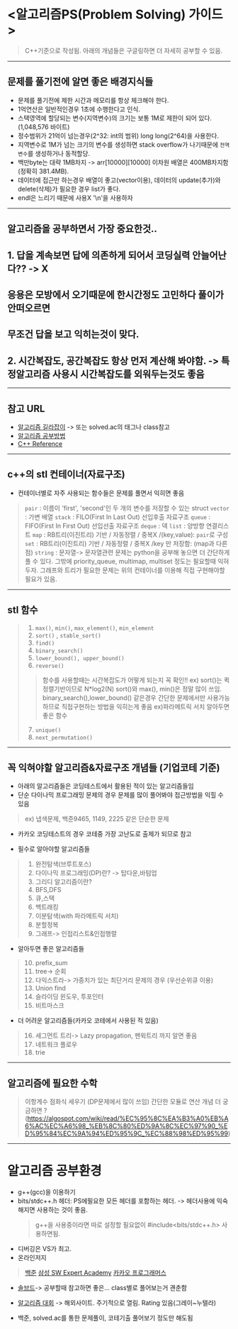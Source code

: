 # <알고리즘PS(Problem Solving) 가이드>
> C++기준으로 작성됨.
> 아래의 개념들은 구글링하면 더 자세히 공부할 수 있음.

****************************************************************************************************************
## 문제를 풀기전에 알면 좋은 배경지식들
- 문제를 풀기전에 제한 시간과 메모리를 항상 체크해야 한다.
- 1억연산은 일반적인경우 1초에 수행한다고 인식.
- 스택영역에 할당되는 변수(지역변수)의 크기는 보통 1M로 제한이 되어 있다. (1,048,576 바이트)
- 정수범위가 21억이 넘는경우(2^32: int의 범위) long long(2^64)을 사용한다.
- 지역변수로 1M가 넘는 크기의 변수를 생성하면 stack overflow가 나기때문에 `전역변수`를 생성하거나 동적할당.
- 백만byte는 대략 1MB차지 -> arr[10000][10000] 이차원 배열은 400MB차지함(정확히 381.4MB).
- 데이터에 접근만 하는경우 배열이 좋고(vector이용), 데이터의 update(추가)와 delete(삭제)가 필요한 경우 list가 좋다.
- endl은 느리기 때문에 사용X '\n'을 사용하자


****************************************************************************************************************
## 알고리즘을 공부하면서 가장 중요한것..
## 1. 답을 계속보면 답에 의존하게 되어서 코딩실력 안늘어난다?? -> X
##    응용은 모방에서 오기때문에 한시간정도 고민하다 풀이가 안떠오르면
##    무조건 답을 보고 익히는것이 맞다.
## 2. 시간복잡도, 공간복잡도 항상 먼저 계산해 봐야함. -> 특정알고리즘 사용시 시간복잡도를 외워두는것도 좋음


****************************************************************************************************************
## 참고 URL
* [알고리즘 길라잡이](https://ryute.tistory.com/m/33 "류트님 블로그") -> 또는 solved.ac의 태그나 class참고
* [알고리즘 공부방법](https://baactree.tistory.com/14 "박트리님 블로그")
* [C++ Reference](http://www.cplusplus.com/reference/algorithm/)


****************************************************************************************************************
## c++의 stl 컨테이너(자료구조)
* 컨테이너별로 자주 사용되는 함수들은 문제를 풀면서 익히면 좋음

> `pair` : 이름이 'first', 'second'인 두 개의 변수를 저장할 수 있는 struct
> `vector` : 가변 배열
> `stack` : FILO(First In Last Out) 선입후출 자료구조
> `queue` : FIFO(First In First Out) 선입선출 자료구조
> `deque` : 덱
> `list` : 양방향 연결리스트
> `map` : RB트리(이진트리) 기반 / 자동정렬 / 중복X /(key,value): `pair`로 구성
> `set` : RB트리(이진트리) 기반 / 자동정렬 / 중복X /key 만 저장함: (map과 다른점)
> `string` : 문자열-> 문자열관련 문제는 python을 공부해 놓으면 더 간단하게 풀 수 있다.
> 그밖에 priority_queue, multimap, multiset 정도는 필요할때 익혀두자.
> 그래프와 트리가 필요한 문제는 위의 컨테이너를 이용해 직접 구현해야할 필요가 있음.


****************************************************************************************************************
## stl 함수
> 1. `max()`, `min()`, `max_element()`, `min_element`
> 2. `sort()` , `stable_sort()`
> 3. `find()`
> 4. `binary_search()`
> 5. `lower_bound(), upper_bound()`
> 6. `reverse()`
>> 함수를 사용할때는 시간복잡도가 어떻게 되는지 꼭 확인!! ex) sort()는 퀵정렬기반이므로 N*log2(N)
>> sort()와 max(), min()은 정말 많이 쓰임.
>> binary_search(),lower_bound() 같은경우 간단한 문제에서만 사용가능하므로 
>> 직접구현하는 방법을 익히는게 좋음 ex)파라메트릭 서치
>> 알아두면 좋은 함수
> 7. `unique()`
> 8. `next_permutation()`


****************************************************************************************************************
## 꼭 익혀야할 알고리즘&자료구조 개념들 (기업코테 기준)
* 아래의 알고리즘들은 코딩테스트에서 활용된 적이 있는 알고리즘들임
* 단순 다이나믹 프로그래밍 문제의 경우 문제를 많이 풀어봐야 접근방법을 익힐 수 있음 
> ex) 냅색문제, 백준9465, 1149, 2225 같은 단순한 문제
* 카카오 코딩테스트의 경우 코테중 가장 고난도로 출제가 되므로 참고

* 필수로 알아야할 알고리즘들
> 1. 완전탐색(브루트포스)
> 2. 다이나믹 프로그래밍(DP)란? -> 탑다운,바텀업
> 3. 그리디 알고리즘이란?
> 4. BFS,DFS
> 5. 큐,스택
> 6. 백트래킹
> 7. 이분탐색(with 파라메트릭 서치)
> 8. 분할정복
> 9. 그래프-> 인접리스트&인접행렬

* 알아두면 좋은 알고리즘들
> 10. prefix_sum
> 11. tree-> 순회
> 12. 다익스트라-> 가중치가 있는 최단거리 문제의 경우 (우선순위큐 이용)
> 13. Union find
> 14. 슬라이딩 윈도우, 투포인터
> 15. 비트마스크

* 더 어려운 알고리즘들(카카오 코테에서 사용된 적 있음)
> 16. 세그먼트 트리-> Lazy propagation, 펜윅트리 까지 알면 좋음
> 17. 네트워크 플로우
> 18. trie


****************************************************************************************************************
## 알고리즘에 필요한 수학
> 이항계수
> 점화식 세우기 (DP문제에서 많이 쓰임)
> 간단한 모듈로 연산 개념
> 더 궁금하면 ? (https://algospot.com/wiki/read/%EC%95%8C%EA%B3%A0%EB%A6%AC%EC%A6%98_%EB%8C%80%ED%9A%8C%EC%97%90_%ED%95%84%EC%9A%94%ED%95%9C_%EC%88%98%ED%95%99)


****************************************************************************************************************
# 알고리즘 공부환경
* g++(gcc)을 이용하기
* bits/stdc++.h 헤더: PS에필요한 모든 헤더를 포함하는 헤더. -> 헤더사용에 익숙해지면 사용하는 것이 좋음.
    > g++을 사용중이라면 따로 설정할 필요없이 #include<bits/stdc++.h> 사용하면됨.
* 디버깅은 VS가 최고.
* 온라인저지
> [백준](https://www.acmicpc.net/)
> [삼성 SW Expert Academy](https://swexpertacademy.com/main/main.do)
> [카카오 프로그래머스](https://programmers.co.kr/learn/challenges)
* [솔브드](https://solved.ac/)-> 공부할때 참고하면 좋은... class별로 풀어보는거 괜춘함
* [알고리즘 대회](https://codeforces.com/) -> 해외사이트. 주기적으로 열림. Rating 있음(그레이~누텔라)

* 백준, solved.ac를 통한 문제풀이, 코테기출 풀어보기 정도만 해도됨

